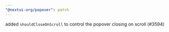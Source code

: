 ```yaml
---
"@nextui-org/popover": patch
---
```


added `shouldCloseOnScroll` to control the popover closing on scroll (#3594)
